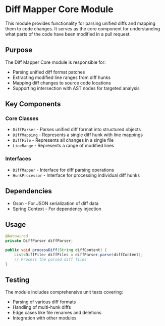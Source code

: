 # Diff Mapper Core Module

This module provides functionality for parsing unified diffs and mapping them to code changes. It serves as the core component for understanding what parts of the code have been modified in a pull request.

## Purpose

The Diff Mapper Core module is responsible for:
- Parsing unified diff format patches
- Extracting modified line ranges from diff hunks
- Mapping diff changes to source code locations
- Supporting intersection with AST nodes for targeted analysis

## Key Components

### Core Classes
- `DiffParser` - Parses unified diff format into structured objects
- `DiffMapping` - Represents a single diff hunk with line mappings
- `DiffFile` - Represents all changes in a single file
- `LineRange` - Represents a range of modified lines

### Interfaces
- `DiffMapper` - Interface for diff parsing operations
- `HunkProcessor` - Interface for processing individual diff hunks

## Dependencies

- Gson - For JSON serialization of diff data
- Spring Context - For dependency injection

## Usage

```java
@Autowired
private DiffParser diffParser;

public void processDiff(String diffContent) {
    List<DiffFile> diffFiles = diffParser.parse(diffContent);
    // Process the parsed diff files
}
```

## Testing

The module includes comprehensive unit tests covering:
- Parsing of various diff formats
- Handling of multi-hunk diffs
- Edge cases like file renames and deletions
- Integration with other modules

